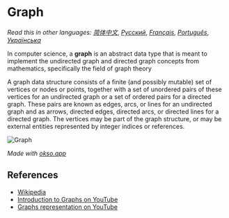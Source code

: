 # Graph

_Read this in other languages:_
[_简体中文_](README.zh-CN.md),
[_Русский_](README.ru-RU.md),
[_Français_](README.fr-FR.md),
[_Português_](README.pt-BR.md),
[_Українська_](README.uk-UA.md)


In computer science, a **graph** is an abstract data type
that is meant to implement the undirected graph and
directed graph concepts from mathematics, specifically
the field of graph theory

A graph data structure consists of a finite (and possibly
mutable) set of vertices or nodes or points, together
with a set of unordered pairs of these vertices for an
undirected graph or a set of ordered pairs for a
directed graph. These pairs are known as edges, arcs,
or lines for an undirected graph and as arrows,
directed edges, directed arcs, or directed lines
for a directed graph. The vertices may be part of
the graph structure, or may be external entities
represented by integer indices or references.

![Graph](./images/graph.jpeg)

*Made with [okso.app](https://okso.app)*

## References

- [Wikipedia](https://en.wikipedia.org/wiki/Graph_(abstract_data_type))
- [Introduction to Graphs on YouTube](https://www.youtube.com/watch?v=gXgEDyodOJU&index=9&list=PLLXdhg_r2hKA7DPDsunoDZ-Z769jWn4R8)
- [Graphs representation on YouTube](https://www.youtube.com/watch?v=k1wraWzqtvQ&index=10&list=PLLXdhg_r2hKA7DPDsunoDZ-Z769jWn4R8)
